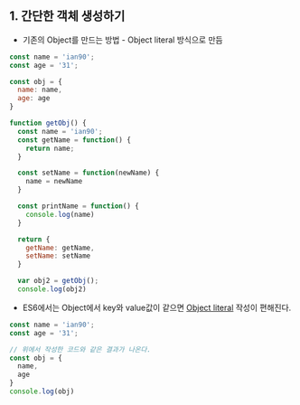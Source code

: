 ## 1. 간단한 객체 생성하기
* 기존의 Object를 만드는 방법 - Object literal 방식으로 만듬
```javascript
const name = 'ian90';
const age = '31';

const obj = {
  name: name,
  age: age
}

function getObj() {
  const name = 'ian90';
  const getName = function() {
    return name;
  }

  const setName = function(newName) {
    name = newName
  }

  const printName = function() {
    console.log(name)
  }

  return {
    getName: getName,
    setName: setName
  }

  var obj2 = getObj();
  console.log(obj2)
```

* ES6에서는 Object에서 key와 value값이 같으면 [Object literal](https://developer.mozilla.org/en-US/docs/Web/JavaScript/Reference/Operators/Object_initializer#Property_definitions) 작성이 편해진다.
```javascript
const name = 'ian90';
const age = '31';

// 위에서 작성한 코드와 같은 결과가 나온다.
const obj = {
  name,
  age
}
console.log(obj)
```